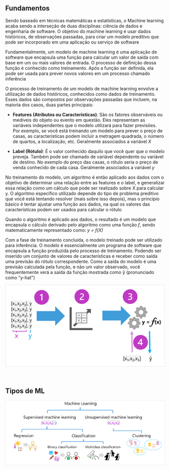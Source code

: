 ## Fundamentos

Sendo baseado em técnicas matemáticas e estatísticas, o Machine learning acaba sendo a interseção de duas disciplinas: ciência de dados e engenharia de software. O objetivo do machine learning é usar dados históricos, de observações passadas, para criar um modelo preditivo que pode ser incorporado em uma aplicação ou serviço de software

Fundamentalmente, um modelo de machine learning é uma aplicação de software que encapsula uma função para calcular um valor de saída com base em um ou mais valores de entrada. O processo de definição dessa função é conhecido como treinamento. Após a função ser definida, ela pode ser usada para prever novos valores em um processo chamado inferência

O processo de treinamento de um modelo de machine learning envolve a utilização de dados históricos, conhecidos como dados de treinamento. Esses dados são compostos por observações passadas que incluem, na maioria dos casos, duas partes principais:

- **Features (Atributos ou Características)**: São os fatores observáveis ou medíveis do objeto ou evento em questão. Eles representam as variáveis independentes que o modelo utilizará para fazer previsões. Por exemplo, se você está treinando um modelo para prever o preço de casas, as características podem incluir a metragem quadrada, o número de quartos, a localização, etc. Geralmente associados a variável *X*

- **Label (Rótulo)**: É o valor conhecido daquilo que você quer que o modelo preveja. Também pode ser chamado de variável dependente ou variável de destino. No exemplo do preço das casas, o rótulo seria o preço de venda conhecido de cada casa. Geralmente associados a variável *y*

No treinamento do modelo, um algoritmo é então aplicado aos dados com o objetivo de determinar uma relação entre as features e o label, e generalizar essa relação como um cálculo que pode ser realizado sobre X para calcular y. O algoritmo específico utilizado depende do tipo de problema preditivo que você está tentando resolver (mais sobre isso depois), mas o princípio básico é tentar ajustar uma função aos dados, na qual os valores das características podem ser usados para calcular o rótulo

Quando o algoritmo é aplicado aos dados, o resultado é um modelo que encapsula o cálculo derivado pelo algoritmo como uma função *f*, sendo matematicamente representado como: *y = f(X)*

Com a fase de treinamento concluída, o modelo treinado pode ser utilizado para inferência. O modelo é essencialmente um programa de software que encapsula a função produzida pelo processo de treinamento. Podendo ser inserido um conjunto de valores de características e receber como saída uma previsão do rótulo correspondente. Como a saída do modelo é uma previsão calculada pela função, e não um valor observado, você frequentemente verá a saída da função mostrada como ŷ (pronunciado como "y-hat")

[![Diagrama de Machine Learning](./assets/machineLearningFlow.png)](https://learn.microsoft.com/en-us/training/modules/fundamentals-machine-learning/2-what-is-machine-learning)

<br>

## Tipos de ML

[![Tipos de Machine Learning](./assets/machineLearningTypes.png)](https://learn.microsoft.com/en-us/training/modules/fundamentals-machine-learning/3-types-of-machine-learning)

